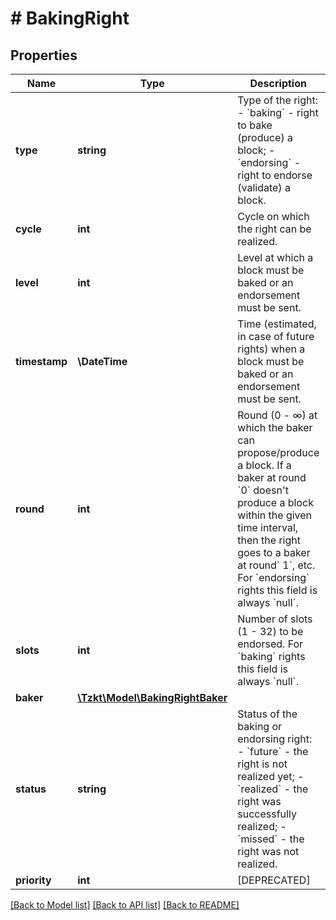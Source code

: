 # # BakingRight

## Properties

Name | Type | Description | Notes
------------ | ------------- | ------------- | -------------
**type** | **string** | Type of the right: - &#x60;baking&#x60; - right to bake (produce) a block; - &#x60;endorsing&#x60; - right to endorse (validate) a block. | [optional]
**cycle** | **int** | Cycle on which the right can be realized. | [optional]
**level** | **int** | Level at which a block must be baked or an endorsement must be sent. | [optional]
**timestamp** | **\DateTime** | Time (estimated, in case of future rights) when a block must be baked or an endorsement must be sent. | [optional]
**round** | **int** | Round (0 - ∞) at which the baker can propose/produce a block. If a baker at round  &#x60;0&#x60; doesn&#39;t produce a block within the given time interval, then the right goes to a baker at round&#x60; 1&#x60;, etc. For &#x60;endorsing&#x60; rights this field is always &#x60;null&#x60;. | [optional]
**slots** | **int** | Number of slots (1 - 32) to be endorsed. For &#x60;baking&#x60; rights this field is always &#x60;null&#x60;. | [optional]
**baker** | [**\Tzkt\Model\BakingRightBaker**](BakingRightBaker.md) |  | [optional]
**status** | **string** | Status of the baking or endorsing right: - &#x60;future&#x60; - the right is not realized yet; - &#x60;realized&#x60; - the right was successfully realized; - &#x60;missed&#x60; - the right was not realized. | [optional]
**priority** | **int** | [DEPRECATED] | [optional]

[[Back to Model list]](../../README.md#models) [[Back to API list]](../../README.md#endpoints) [[Back to README]](../../README.md)
